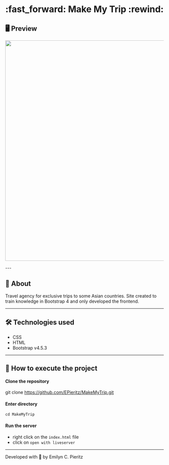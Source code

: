 <h1 align = "center"> :fast_forward: Make My Trip :rewind: </h1>

## 🖥 Preview
<p align = "center">
  <img src = "https://raw.githubusercontent.com/ecpieritz/MakeMyTrip/master/img/make-my-trip-print.png" width = "700">
</p>
---

## 📖 About
<p>Travel agency for exclusive trips to some Asian countries. Site created to train knowledge in Bootstrap 4 and only developed the frontend.</p>

---

## 🛠 Technologies used
- CSS
- HTML
- Bootstrap v4.5.3

---


## 🚀 How to execute the project
#### Clone the repository
git clone https://github.com/EPieritz/MakeMyTrip.git

#### Enter directory
`cd MakeMyTrip`

#### Run the server
- right click on the `index.html` file
- click on `open with liveserver`

---
Developed with 💙 by Emilyn C. Pieritz
